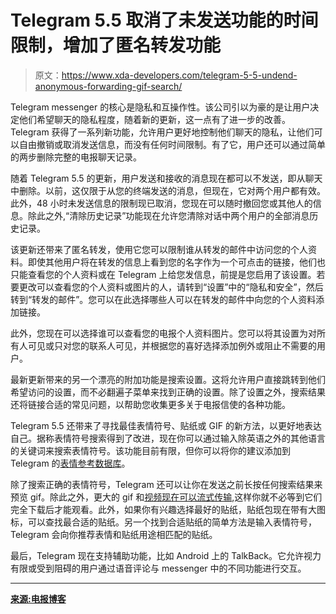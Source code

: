 # Telegram 5.5 取消了未发送功能的时间限制，增加了匿名转发功能

> 原文：<https://www.xda-developers.com/telegram-5-5-undend-anonymous-forwarding-gif-search/>

Telegram messenger 的核心是隐私和互操作性。该公司引以为豪的是让用户决定他们希望聊天的隐私程度，随着新的更新，这一点有了进一步的改善。Telegram 获得了一系列新功能，允许用户更好地控制他们聊天的隐私，让他们可以自由撤销或取消发送信息，而没有任何时间限制。有了它，用户还可以通过简单的两步删除完整的电报聊天记录。

随着 Telegram 5.5 的更新，用户发送和接收的消息现在都可以不发送，即从聊天中删除。以前，这仅限于从您的终端发送的消息，但现在，它对两个用户都有效。此外，48 小时未发送信息的限制现已取消，您现在可以随时撤回您或其他人的信息。除此之外,“清除历史记录”功能现在允许您清除对话中两个用户的全部消息历史记录。

该更新还带来了匿名转发，使用它您可以限制谁从转发的邮件中访问您的个人资料。即使其他用户将在转发的信息上看到您的名字作为一个可点击的链接，他们也只能查看您的个人资料或在 Telegram 上给您发信息，前提是您启用了该设置。若要更改可以查看您的个人资料或图片的人，请转到“设置”中的“隐私和安全”，然后转到“转发的邮件”。您可以在此选择哪些人可以在转发的邮件中向您的个人资料添加链接。

此外，您现在可以选择谁可以查看您的电报个人资料图片。您可以将其设置为对所有人可见或只对您的联系人可见，并根据您的喜好选择添加例外或阻止不需要的用户。

最新更新带来的另一个漂亮的附加功能是搜索设置。这将允许用户直接跳转到他们希望访问的设置，而不必翻遍子菜单来找到正确的设置。除了设置之外，搜索结果还将链接合适的常见问题，以帮助您收集更多关于电报信使的各种功能。

Telegram 5.5 还带来了寻找最佳表情符号、贴纸或 GIF 的新方法，以更好地表达自己。据称表情符号搜索得到了改进，现在你可以通过输入除英语之外的其他语言的关键词来搜索表情符号。该功能目前有限，但你可以将你的建议添加到 Telegram 的[表情参考数据库](https://translations.telegram.org/en/emoji)。

除了搜索正确的表情符号，Telegram 还可以让你在发送之前长按任何搜索结果来预览 gif。除此之外，更大的 gif 和[视频现在可以流式传输](https://www.xda-developers.com/telegram-5-4-autoplaying-videos/),这样你就不必等到它们完全下载后才能观看。此外，如果你有兴趣选择最好的贴纸，贴纸包现在带有大图标，可以查找最合适的贴纸。另一个找到合适贴纸的简单方法是输入表情符号，Telegram 会向你推荐表情和贴纸用途相匹配的贴纸。

最后，Telegram 现在支持辅助功能，比如 Android 上的 TalkBack。它允许视力有限或受到阻碍的用户通过语音评论与 messenger 中的不同功能进行交互。

* * *

[**来源:电报博客**](https://telegram.org/blog/unsend-privacy-emoji)